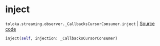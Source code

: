 # inject
`toloka.streaming.observer._CallbacksCursorConsumer.inject` | [Source code](https://github.com/Toloka/toloka-kit/blob/v1.2.2/src/streaming/observer.py#L284)

```python
inject(self, injection: _CallbacksCursorConsumer)
```

